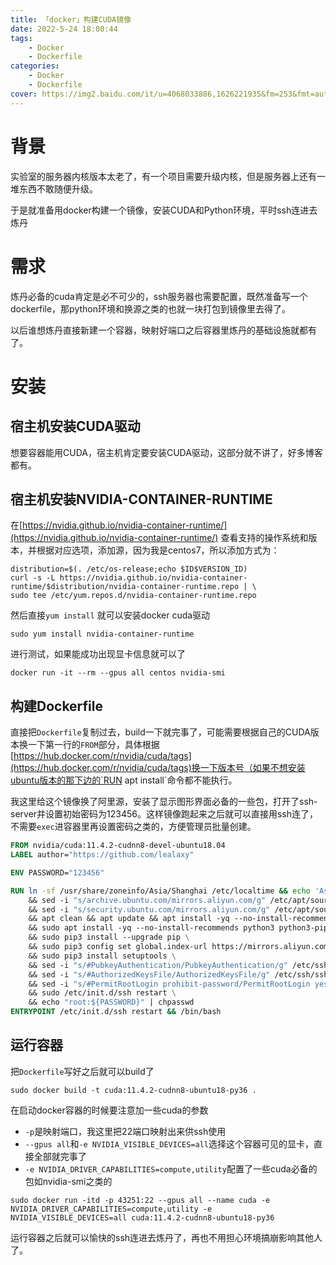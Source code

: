 ```yaml
---
title: 「docker」构建CUDA镜像
date: 2022-5-24 18:00:44
tags:
	- Docker
	- Dockerfile
categories:
	- Docker
	- Dockerfile
cover: https://img2.baidu.com/it/u=4068033886,1626221935&fm=253&fmt=auto&app=120&f=PNG?w=640&h=286
---
```


# 背景

实验室的服务器内核版本太老了，有一个项目需要升级内核，但是服务器上还有一堆东西不敢随便升级。

于是就准备用docker构建一个镜像，安装CUDA和Python环境，平时ssh连进去炼丹

# 需求

炼丹必备的cuda肯定是必不可少的，ssh服务器也需要配置，既然准备写一个dockerfile，那python环境和换源之类的也就一块打包到镜像里去得了。

以后谁想炼丹直接新建一个容器，映射好端口之后容器里炼丹的基础设施就都有了。

# 安装

## 宿主机安装CUDA驱动

想要容器能用CUDA，宿主机肯定要安装CUDA驱动，这部分就不讲了，好多博客都有。

## 宿主机安装NVIDIA-CONTAINER-RUNTIME

在[https://nvidia.github.io/nvidia-container-runtime/](https://nvidia.github.io/nvidia-container-runtime/) 查看支持的操作系统和版本，并根据对应选项，添加源，因为我是centos7，所以添加方式为：

```shell
distribution=$(. /etc/os-release;echo $ID$VERSION_ID)
curl -s -L https://nvidia.github.io/nvidia-container-runtime/$distribution/nvidia-container-runtime.repo | \
sudo tee /etc/yum.repos.d/nvidia-container-runtime.repo
```

然后直接`yum install` 就可以安装docker cuda驱动

```shell
sudo yum install nvidia-container-runtime
```

进行测试，如果能成功出现显卡信息就可以了

```shell
docker run -it --rm --gpus all centos nvidia-smi
```

## 构建Dockerfile

直接把`Dockerfile`复制过去，build一下就完事了，可能需要根据自己的CUDA版本换一下第一行的`FROM`部分，具体根据[https://hub.docker.com/r/nvidia/cuda/tags](https://hub.docker.com/r/nvidia/cuda/tags)换一下版本号（如果不想安装ubuntu版本的那下边的`RUN apt install`命令都不能执行。

我这里给这个镜像换了阿里源，安装了显示图形界面必备的一些包，打开了ssh-server并设置初始密码为123456。这样镜像跑起来之后就可以直接用ssh连了，不需要`exec`进容器里再设置密码之类的，方便管理员批量创建。

```dockerfile
FROM nvidia/cuda:11.4.2-cudnn8-devel-ubuntu18.04
LABEL author="https://github.com/lealaxy"

ENV PASSWORD="123456" 

RUN ln -sf /usr/share/zoneinfo/Asia/Shanghai /etc/localtime && echo 'Asia/Shanghai' >/etc/timezone \ 
    && sed -i "s/archive.ubuntu.com/mirrors.aliyun.com/g" /etc/apt/sources.list \
    && sed -i "s/security.ubuntu.com/mirrors.aliyun.com/g" /etc/apt/sources.list \
    && apt clean && apt update && apt install -yq --no-install-recommends sudo \
    && sudo apt install -yq --no-install-recommends python3 python3-pip libgl1-mesa-glx libglib2.0-0 libsm6 libxext6 libxrender-dev openssh-server \
    && sudo pip3 install --upgrade pip \
    && sudo pip3 config set global.index-url https://mirrors.aliyun.com/pypi/simple \
    && sudo pip3 install setuptools \
    && sed -i "s/#PubkeyAuthentication/PubkeyAuthentication/g" /etc/ssh/sshd_config \
    && sed -i "s/#AuthorizedKeysFile/AuthorizedKeysFile/g" /etc/ssh/sshd_config \
    && sed -i "s/#PermitRootLogin prohibit-password/PermitRootLogin yes/g" /etc/ssh/sshd_config \
    && sudo /etc/init.d/ssh restart \
    && echo "root:${PASSWORD}" | chpasswd
ENTRYPOINT /etc/init.d/ssh restart && /bin/bash
```

## 运行容器

把`Dockerfile`写好之后就可以build了

```shell
sudo docker build -t cuda:11.4.2-cudnn8-ubuntu18-py36 .
```

在启动docker容器的时候要注意加一些cuda的参数

* `-p`是映射端口，我这里把22端口映射出来供ssh使用
* `--gpus all`和`-e NVIDIA_VISIBLE_DEVICES=all`选择这个容器可见的显卡，直接全部就完事了
* `-e NVIDIA_DRIVER_CAPABILITIES=compute,utility`配置了一些cuda必备的包如nvidia-smi之类的

```shell
sudo docker run -itd -p 43251:22 --gpus all --name cuda -e NVIDIA_DRIVER_CAPABILITIES=compute,utility -e NVIDIA_VISIBLE_DEVICES=all cuda:11.4.2-cudnn8-ubuntu18-py36
```

运行容器之后就可以愉快的ssh连进去炼丹了，再也不用担心环境搞崩影响其他人了。
